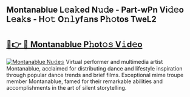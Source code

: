 ## Montanablue L𝚎a𝚔ed N𝚞𝚍e - Part-wPn Vi𝚍𝚎o L𝚎a𝚔s - H𝚘𝚝 O𝚗𝚕yf𝚊ns P𝚑𝚘tos TweL2

# <h2><a href="http://kfa7dn.oniu.top/?m=Montanablue">🔗👉 🔴 Montanablue P𝚑ot𝚘𝚜 V𝚒d𝚎o</a></h2>

[![Montanablue Nu𝚍e𝚜](https://i.imgur.com/0qMVB7G.gif)](http://kfa7dn.oniu.top/?m=Montanablue)
Virtual performer and multimedia artist Montanablue, acclaimed for distributing dance and lifestyle inspiration through popular dance trends and brief films. Exceptional mime troupe member Montanablue, famed for their remarkable abilities and accomplishments in the art of silent storytelling.  
